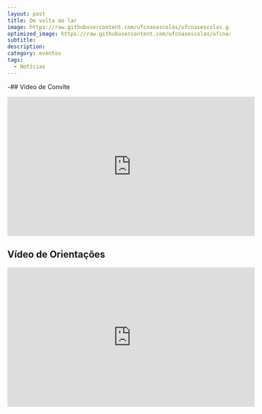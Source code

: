 ```yaml
---
layout: post
title: De volta ao lar
image: https://raw.githubusercontent.com/ufcnasescolas/ufcnasescolas.github.io/master/base/01/__capa.jpg
optimized_image: https://raw.githubusercontent.com/ufcnasescolas/ufcnasescolas.github.io/master/base/.thumb/01/Readme.jpg
subtitle: 
description: 
category: eventos
tags:
  - Notícias
---
```

<!-- DON'T EDIT THIS FILE, GENERATED BY SCRIPT -->
<!-- DON'T EDIT THIS FILE, GENERATED BY SCRIPT -->
<!-- DON'T EDIT THIS FILE, GENERATED BY SCRIPT -->
<!-- DON'T EDIT THIS FILE, GENERATED BY SCRIPT -->
<!-- DON'T EDIT THIS FILE, GENERATED BY SCRIPT -->


-## Vídeo de Convite
<iframe width="560" height="315" src="https://www.youtube.com/embed/OQ8Euorty2Y" frameborder="0" allow="autoplay; encrypted-media" allowfullscreen></iframe>


## Vídeo de Orientações
<iframe width="560" height="315" src="https://www.youtube.com/embed/6NdUFshJNG0" frameborder="0" allow="autoplay; encrypted-media" allowfullscreen></iframe>
